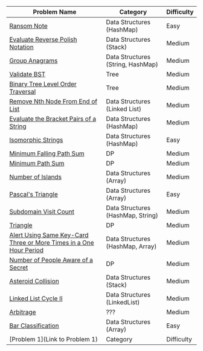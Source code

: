 | Problem Name                                                                   | Category                       | Difficulty |
|--------------------------------------------------------------------------------|--------------------------------|------------|
| [Ransom Note](https://leetcode.com/problems/ransom-note/description/)          | Data Structures (HashMap)    | Easy       |
| [Evaluate Reverse Polish Notation](https://leetcode.com/problems/evaluate-reverse-polish-notation/description/)                                                                     | Data Structures (Stack)                 | Medium     |
| [Group Anagrams](https://leetcode.com/problems/group-anagrams/)          | Data Structures (String, HashMap)   | Medium       |
| [Validate BST](https://leetcode.com/problems/validate-binary-search-tree/description/)          | Tree    | Medium       |
| [Binary Tree Level Order Traversal](https://leetcode.com/problems/binary-tree-level-order-traversal/description/)          | Tree    | Medium       |
| [Remove Nth Node From End of List](https://leetcode.com/problems/remove-nth-node-from-end-of-list/)          | Data Structures (Linked List)    | Medium       |
| [Evaluate the Bracket Pairs of a String](https://leetcode.com/problems/evaluate-the-bracket-pairs-of-a-string/description/)          | Data Structures (HashMap)    | Medium       |
| [Isomorphic Strings](https://leetcode.com/problems/isomorphic-strings/description/)          | Data Structures (HashMap)    | Easy       |
| [Minimum Falling Path Sum](https://leetcode.com/problems/minimum-falling-path-sum/description/)          | DP    | Medium       |
| [Minimum Path Sum](https://leetcode.com/problems/minimum-path-sum/)          | DP    | Medium       |
| [Number of Islands](https://leetcode.com/problems/number-of-islands/)          | Data Structures (Array)    | Medium       |
| [Pascal's Triangle](https://leetcode.com/problems/pascals-triangle/)          | Data Structures (Array)    | Easy       |
| [Subdomain Visit Count](https://leetcode.com/problems/subdomain-visit-count/)          | Data Structures (HashMap, String)    | Medium       |
| [Triangle](https://leetcode.com/problems/triangle/)          | DP    | Medium       |
| [Alert Using Same Key-Card Three or More Times in a One Hour Period](https://leetcode.com/problems/alert-using-same-key-card-three-or-more-times-in-a-one-hour-period/)          | Data Structures (HashMap, Array)    | Medium       |
| [Number of People Aware of a Secret](https://leetcode.com/problems/number-of-people-aware-of-a-secret/)          | DP    | Medium       |
| [Asteroid Collision](https://leetcode.com/problems/asteroid-collision/)          | Data Structures (Stack)    | Medium       |
| [Linked List Cycle II](https://leetcode.com/problems/linked-list-cycle-ii/)          | Data Structures (LinkedList)    | Medium       |
| [Arbitrage](https://open.kattis.com/problems/arbitrage)          | ???    | Medium       |
| [Bar Classification](https://open.kattis.com/problems/barclassification)          | Data Structures (Array)    | Easy       |
| [Problem 1](Link to Problem 1)          | Category    | Difficulty       |
